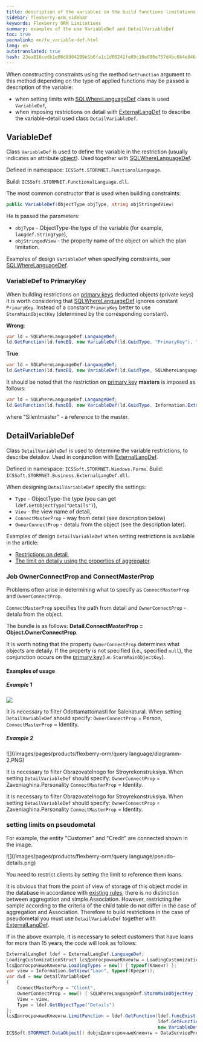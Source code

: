```yaml
---
title: description of the variables in the build functions limitations
sidebar: flexberry-orm_sidebar
keywords: Flexberry ORM Limitations
summary: examples of the use VariableDef and DetailVariableDef
toc: true
permalink: en/fo_variable-def.html
lang: en
autotranslated: true
hash: 23ea816cedb1e06d8904289e5b6fa1c1d66242fe69c16e688e757d4bc664e846
---
```


When constructing constraints using the method `GetFunction` argument to this method depending on the type of applied functions may be passed a description of the variable:

* when setting limits with [SQLWhereLanguageDef](fo_function-list.html) class is used `VariableDef`,
* when imposing restrictions on detail with [ExternalLangDef](fo_external-lang-def.html) to describe the variable-detail used class `DetailVariableDef`.

## VariableDef

Class `VariableDef` is used to define the variable in the restriction (usually indicates an attribute [object](fo_data-object.html)). Used together with [SQLWhereLanguageDef](fo_function-list.html).

Defined in namespace: `ICSSoft.STORMNET.FunctionalLanguage`.

Build: `ICSSoft.STORMNET.FunctionalLanguage.dll`.

The most common constructor that is used when building constraints:

```csharp
public VariableDef(ObjectType objType, string objStringedView)
```

He is passed the parameters:

* `objType` - ObjectType-the type of the variable (for example, `langdef.StringType`),
* `objStringedView` - the property name of the object on which the plan limitation.

Examples of design `VariableDef` when specifying constraints, see [SQLWhereLanguageDef](fo_function-list.html).

### VariableDef to PrimaryKey

When building restrictions on [primary keys](fo_primary-keys-objects.html) deducted objects (private keys) it is worth considering that [SQLWhereLanguageDef](fo_function-list.html) ignores constant `PrimaryKey`. Instead of a constant `PrimaryKey` better to use `StormMainObjectKey` (determined by the corresponding constant).

__Wrong__:

```csharp
var ld = SQLWhereLanguageDef.LanguageDef;
ld.GetFunction(ld.funcEQ, new VariableDef(ld.GuidType, "PrimaryKey"), "64F45BC3-339B-4FBA-A036-C5E9FE9EAE53");
```

__True__:

```csharp
var ld = SQLWhereLanguageDef.LanguageDef;
ld.GetFunction(ld.funcEQ, new VariableDef(ld.GuidType, SQLWhereLanguageDef.StormMainObjectKey), "64F45BC3-339B-4FBA-A036-C5E9FE9EAE53");
```

It should be noted that the restriction on [primary key](fo_primary-keys-objects.html) __masters__ is imposed as follows:

``` csharp
var ld = SQLWhereLanguageDef.LanguageDef;
ld.GetFunction(ld.funcEQ, new VariableDef(ld.GuidType, Information.ExtractPropertyPath<СамОбъект>(x => x.СсылкаНаМастера)), "84F456C1-312F-30C0-A238-11E3FE68E852");
```

where "Silentmaster" - a reference to the master.

## DetailVariableDef

Class `DetailVariableDef` is used to determine the variable restrictions, to describe detailov. Used in conjunction with [ExternalLangDef](fo_external-lang-def.html).

Defined in namespace: `ICSSoft.STORMNET.Windows.Forms`.
Build: `ICSSoft.STORMNET.Business.ExternalLangDef.dll`.

When designing `DetailVariableDef` specify the settings:

* `Type` - ObjectType-the type (you can get `ldef.GetObjectType("Details")`),
* `View` - the view name of detail,
* `ConnectMasterProp` - way from detail (see description below)
* `OwnerConnectProp` - detalu from the object (see the description later).

Examples of design `DetailVariableDef` when setting restrictions is available in the article:

* [Restrictions on detali](fo_exist-details.html),
* [The limit on detaily using the properties of aggregator](fo_limit-details.html).

### Job OwnerConnectProp and ConnectMasterProp

Problems often arise in determining what to specify as `ConnectMasterProp` and `OwnerConnectProp`.

`ConnectMasterProp` specifies the path from detail and `OwnerConnectProp` - detalu from the object.

The bundle is as follows: **Detail.ConnectMasterProp = Object.OwnerConnectProp**.

It is worth noting that the property `OwnerConnectProp` determines what objects are detaily. If the property is not specified (i.e., specified `null`), the conjunction occurs on the [primary key](fo_primary-keys-objects.html)(i.e. `StormMainObjectKey`).

#### Examples of usage

##### Example 1

![](/images/pages/products/flexberry-orm/query-language/diagramm.JPG)

It is necessary to filter Odottamattomasti for Salenatural.
When setting `DetailVariableDef` should specify: `OwnerConnectProp` = Person, `ConnectMasterProp` = Identity.

##### Example 2

![](/images/pages/products/flexberry-orm/query language/diagramm-2.PNG)

It is necessary to filter Obrazovatelnogo for Stroyrekonstruksiya.
When setting `DetailVariableDef` should specify: `OwnerConnectProp` = Zaveniaghina.Personality `ConnectMasterProp` = Identity.

It is necessary to filter Obrazovatelnogo for Stroyrekonstruksiya.
When setting `DetailVariableDef` should specify: `OwnerConnectProp` = Zaveniaghina.Personality `ConnectMasterProp` = Identity.

### setting limits on pseudometal

For example, the entity "Customer" and "Credit" are connected shown in the image.

![](/images/pages/products/flexberry-orm/query language/pseudo-details.png)

You need to restrict clients by setting the limit to reference them loans.

It is obvious that from the point of view of storage of this object model in the database in accordance with [existing rules](fo_storing-data-objects.html), there is no distinction between aggregation and simple Association. However, restricting the sample according to the criteria of the child table do not differ in the case of aggregation and Association. Therefore to build restrictions in the case of pseudometal you must use `DetailVariableDef` together with [ExternalLangDef](fo_external-lang-def.html).

If in the above example, it is necessary to select customers that have loans for more than 15 years, the code will look as follows:

``` csharp
ExternalLangDef ldef = ExternalLangDef.LanguageDef;
LoadingCustomizationStruct lcsДолгосрочныеКлиенты = LoadingCustomizationStruct.GetSimpleStruct(typeof(Клиент), "Client");
lcsДолгосрочныеКлиенты.LoadingTypes = new[) { typeof(Клиент) };
var view = Information.GetView("Loan", typeof(Кредит));
var dvd = new DetailVariableDef
{
    ConnectMasterPorp = "Client",
    OwnerConnectProp = new[) { SQLWhereLanguageDef.StormMainObjectKey },
    View = view,
    Type = ldef.GetObjectType("Details")
};
lcsДолгосрочныеКлиенты.LimitFunction = ldef.GetFunction(ldef.funcExist, dvd,
                                                        ldef.GetFunction(ldef.funcGEQ,
                                                        new VariableDef(ldef.GuidType, "Loanyears"), 15));
ICSSoft.STORMNET.DataObject[) dobjsДолгосрочныеКлиенты = DataServiceProvider.DataService.LoadObjects(lcsДолгосрочныеКлиенты);
```



